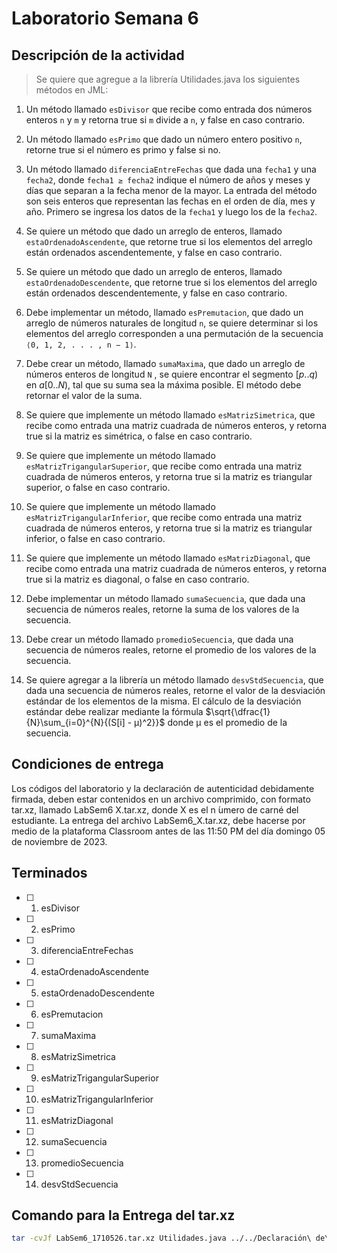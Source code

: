 # Laboratorio Semana 6

## Descripción de la actividad

> Se quiere que agregue a la librería Utilidades.java los siguientes métodos en JML:

1. Un método llamado `esDivisor` que recibe como entrada dos números enteros `n` y `m` y retorna true si `m` divide a `n`, y false en caso contrario.

2. Un método llamado `esPrimo` que dado un número entero positivo `n`, retorne true si el número es primo y false si no.

3. Un método llamado `diferenciaEntreFechas` que dada una `fecha1` y una `fecha2`, donde `fecha1 ≥ fecha2` indique el número de años y meses y días que separan a la fecha menor de la mayor. La entrada del método son seis enteros que representan las fechas en el orden de día, mes y año. Primero se ingresa los datos de la `fecha1` y luego los de la `fecha2`.

4. Se quiere un método que dado un arreglo de enteros, llamado `estaOrdenadoAscendente`, que retorne true si los elementos del arreglo están ordenados ascendentemente, y false en caso contrario.

5. Se quiere un método que dado un arreglo de enteros, llamado `estaOrdenadoDescendente`, que retorne true si los elementos del arreglo están ordenados descendentemente, y false en caso contrario.

6. Debe implementar un método, llamado `esPremutacion`, que dado un arreglo de números naturales de longitud `n`, se quiere determinar si los elementos del arreglo corresponden a una permutación de la secuencia `⟨0, 1, 2, . . . , n − 1⟩`.

7. Debe crear un método, llamado `sumaMaxima`, que dado un arreglo de números enteros de longitud `N` , se quiere encontrar el segmento $[p..q)$ en $a[0..N)$, tal que su suma sea la máxima posible. El método debe retornar el valor de la suma.

8. Se quiere que implemente un método llamado `esMatrizSimetrica`, que recibe como entrada una matriz cuadrada de números enteros, y retorna true si la matriz es simétrica, o false en caso contrario.

9. Se quiere que implemente un método llamado `esMatrizTrigangularSuperior`, que recibe como entrada una matriz cuadrada de números enteros, y retorna true si la matriz es triangular superior, o false en caso contrario.

10. Se quiere que implemente un método llamado `esMatrizTrigangularInferior`, que recibe como entrada una matriz cuadrada de números enteros, y retorna true si la matriz es triangular inferior, o false en caso contrario.

11. Se quiere que implemente un método llamado `esMatrizDiagonal`, que recibe como entrada una matriz cuadrada de números enteros, y retorna true si la matriz es diagonal, o false en caso contrario.

12. Debe implementar un método llamado `sumaSecuencia`, que dada una secuencia de números reales, retorne la suma de los valores de la secuencia.

13. Debe crear un método llamado `promedioSecuencia`, que dada una secuencia de números reales, retorne el promedio de los valores de la secuencia.

14. Se quiere agregar a la librería un método llamado `desvStdSecuencia`, que dada una secuencia de números reales, retorne el valor de la desviación estándar de los elementos de la misma. El cálculo de la desviación estándar debe realizar mediante la fórmula $\sqrt{\dfrac{1}{N}\sum_{i=0}^{N}{(S[i] - μ)^2}}$ donde μ es el promedio de la secuencia.

## Condiciones de entrega

Los códigos del laboratorio y la declaración de autenticidad debidamente firmada, deben estar contenidos en un archivo comprimido, con formato tar.xz, llamado LabSem6 X.tar.xz, donde X es el n ́umero de carné del estudiante. La entrega del archivo LabSem6_X.tar.xz, debe hacerse por medio de la plataforma Classroom antes de las 11:50 PM del día domingo
05 de noviembre de 2023.

## Terminados

- [ ] 1. esDivisor
- [ ] 2. esPrimo
- [ ] 3. diferenciaEntreFechas
- [ ] 4. estaOrdenadoAscendente
- [ ] 5. estaOrdenadoDescendente
- [ ] 6. esPremutacion
- [ ] 7. sumaMaxima
- [ ] 8. esMatrizSimetrica
- [ ] 9. esMatrizTrigangularSuperior
- [ ] 10. esMatrizTrigangularInferior
- [ ] 11. esMatrizDiagonal
- [ ] 12. sumaSecuencia
- [ ] 13. promedioSecuencia
- [ ] 14. desvStdSecuencia

## Comando para la Entrega del tar.xz

```bash
tar -cvJf LabSem6_1710526.tar.xz Utilidades.java ../../Declaración\ de\ Autenticidad\ \(Firmada\).pdf
```
